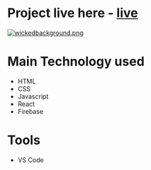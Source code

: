 # Project live here - [live](https://disney-clone754.netlify.app/)

[![wickedbackground.png](https://i.postimg.cc/xdch3N2g/wickedbackground.png)](https://postimg.cc/TyvtRwhW)


# Main Technology used 
  * HTML
  * CSS
  * Javascript
  * React
  * Firebase
    
# Tools
  * VS Code
  
